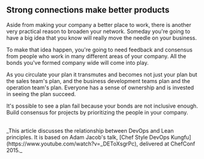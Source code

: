 ## Strong connections make better products

Aside from making your company a better place to work, there is another very practical reason to broaden your network. Someday you're going to have a big idea that you know will really move the needle on your business.

To make that idea happen, you're going to need feedback and consensus from people who work in many different areas of your company. All the bonds you've formed company wide will come into play.

As you circulate your plan it transmutes and becomes not just your plan but the sales team's plan, and the business development teams plan and the operation team's plan. Everyone has a sense of ownership and is invested in seeing the plan succeed.

It's possible to see a plan fail because your bonds are not inclusive enough. Build consensus for projects by prioritizing the people in your company.

<br/>
_This article discusses the relationship between DevOps and Lean principles. It is based on Adam Jacob's talk, [Chef Style DevOps Kungfu](https://www.youtube.com/watch?v=_DEToXsgrPc), delivered at ChefConf 2015._
